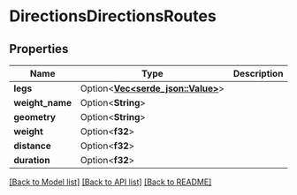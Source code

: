 # DirectionsDirectionsRoutes

## Properties

Name | Type | Description | Notes
------------ | ------------- | ------------- | -------------
**legs** | Option<[**Vec<serde_json::Value>**](serde_json::Value.md)> |  | [optional]
**weight_name** | Option<**String**> |  | [optional]
**geometry** | Option<**String**> |  | [optional]
**weight** | Option<**f32**> |  | [optional]
**distance** | Option<**f32**> |  | [optional]
**duration** | Option<**f32**> |  | [optional]

[[Back to Model list]](../README.md#documentation-for-models) [[Back to API list]](../README.md#documentation-for-api-endpoints) [[Back to README]](../README.md)


